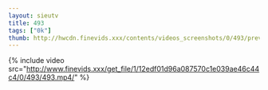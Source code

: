 ```yaml
--- 
layout: sieutv
title: 493
tags: ["0k"]
thumb: http://hwcdn.finevids.xxx/contents/videos_screenshots/0/493/preview.mp4.jpg
---
```

{% include video src="http://www.finevids.xxx/get_file/1/12edf01d96a087570c1e039ae46c44c4/0/493/493.mp4/" %} 
